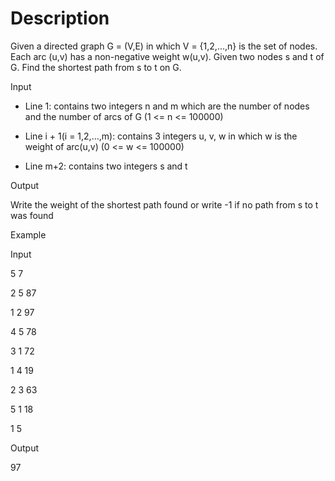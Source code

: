 # Description

Given a directed graph G = (V,E) in which V = {1,2,...,n} is the set of nodes. Each arc (u,v) has a non-negative weight w(u,v). Given two nodes s and t of G. Find the shortest path from s to t on G.

Input

- Line 1: contains two integers n and m which are the number of nodes and the number of arcs of G (1 <= n <= 100000)

- Line i + 1(i = 1,2,...,m): contains 3 integers u, v, w in which w is the weight of arc(u,v) (0 <= w <= 100000)

- Line m+2: contains two integers s and t

Output

Write the weight of the shortest path found or write -1 if no path from s to t was found

Example

Input

5 7

2 5 87

1 2 97

4 5 78

3 1 72

1 4 19

2 3 63

5 1 18

1 5

Output

97